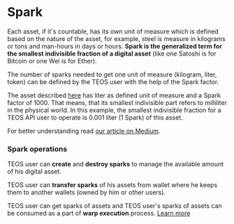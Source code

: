 # Spark

Each asset, if it's countable, has its own unit of measure which is defined based on the nature of the asset, for example, steel is measure in kilograms or tons and man-hours in days or hours. **Spark is the generalized term for the smallest indivisible fraction of a digital asset** (like one Satoshi is for Bitcoin or one Wei is for Ether).

The number of sparks needed to get one unit of measure (kilogram, liter, token) can be defined by the TEOS user with the help of the Spark factor.

The asset described [here](asset.md) has liter as defined unit of measure and a Spark factor of 1000. That means, that its smallest indivisible part refers to milliliter in the physical world. In this example, the smallest indivisible fraction for a TEOS API user to operate is 0.001 liter (1 Spark) of this asset.

For better understanding read [our article on Medium](https://medium.com/coreledger/introducing-spark-80ca62b3ebd3).

### Spark operations

TEOS user can **create** and **destroy sparks** to manage the available amount of his digital asset.&#x20;

TEOS user can **transfer sparks** of his assets from wallet where he keeps them to another wallets (owned by him or other users).

TEOS user can get sparks of assets and TEOS user's sparks of assets can be consumed as a part of **warp execution** process. [Learn more](warp.md)



